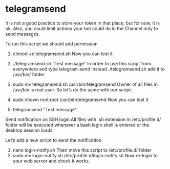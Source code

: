# telegramsend
It is not a good practice to store your token in that place, but for now, it is ok. Also, you could limit actions your bot could do in the Channel only to send messages.

To run this script we should add permission

1. chmod +x telegramsend.sh
Now you can test it

2. ./telegramsend.sh "Test message"
In order to use this script from everywhere and type telegram-send instead ./telegramsend.sh add it to /usr/bin/ folder

3. sudo mv telegramsend.sh /usr/bin/telegramsend
Owner of all files in /usr/bin is root user. So let’s do the same with our script:

4. sudo chown root:root /usr/bin/telegramsend
Now you can test it

5. telegramsend "Test message"


Send notification on SSH login
All files with .sh extension in /etc/profile.d/ folder will be executed whenever a bash login shell is entered or the desktop session loads.

Let’s add a new script to send the notification.

1. nano login-notify.sh
Then move this script to /etc/profile.d/ folder
2. sudo mv login-notify.sh /etc/profile.d/login-notify.sh
Now re-login to your web server and check it works.
